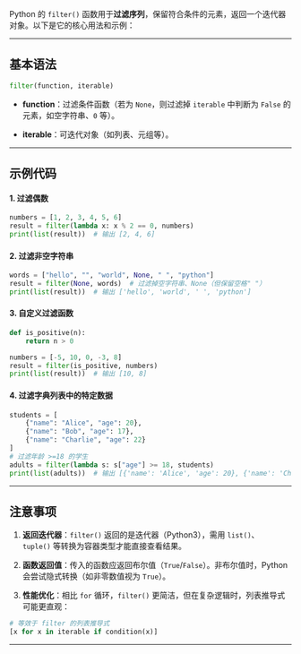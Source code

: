Python 的 `filter()` 函数用于**过滤序列**，保留符合条件的元素，返回一个迭代器对象。以下是它的核心用法和示例：

---

## 基本语法

```python
filter(function, iterable)
```

- **function**：过滤条件函数（若为 `None`，则过滤掉 `iterable` 中判断为 `False` 的元素，如空字符串、`0` 等）。
    
- **iterable**：可迭代对象（如列表、元组等）。
    

---

## 示例代码

#### 1. 过滤偶数

```python
numbers = [1, 2, 3, 4, 5, 6]
result = filter(lambda x: x % 2 == 0, numbers)
print(list(result))  # 输出 [2, 4, 6]
```


#### 2. 过滤非空字符串


```python
words = ["hello", "", "world", None, " ", "python"]
result = filter(None, words)  # 过滤掉空字符串、None（但保留空格" "）
print(list(result))  # 输出 ['hello', 'world', ' ', 'python']
```



#### 3. 自定义过滤函数

```python
def is_positive(n):
    return n > 0

numbers = [-5, 10, 0, -3, 8]
result = filter(is_positive, numbers)
print(list(result))  # 输出 [10, 8]
```


#### 4. 过滤字典列表中的特定数据

```python
students = [
    {"name": "Alice", "age": 20},
    {"name": "Bob", "age": 17},
    {"name": "Charlie", "age": 22}
]
# 过滤年龄 >=18 的学生
adults = filter(lambda s: s["age"] >= 18, students)
print(list(adults))  # 输出 [{'name': 'Alice', 'age': 20}, {'name': 'Charlie', 'age': 22}]

```


---


## 注意事项

1. **返回迭代器**：`filter()` 返回的是迭代器（Python3），需用 `list()`、`tuple()` 等转换为容器类型才能直接查看结果。
    
2. **函数返回值**：传入的函数应返回布尔值（`True`/`False`）。非布尔值时，Python 会尝试隐式转换（如非零数值视为 `True`）。
    
3. **性能优化**：相比 `for` 循环，`filter()` 更简洁，但在复杂逻辑时，列表推导式可能更直观：
    

```python
# 等效于 filter 的列表推导式
[x for x in iterable if condition(x)]
```
    

---

